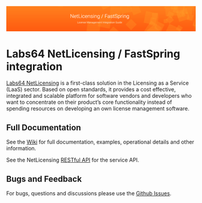 <img src="https://github.com/Labs64/NetLicensing-FastSpring/blob/master/images/netlicensing-fastspring-stage.png">

# Labs64 NetLicensing / FastSpring integration

[Labs64 NetLicensing](http://netlicensing.io) is a first-class solution in the Licensing as a Service (LaaS) sector. Based on open standards, it provides a cost effective, integrated and scalable platform for software vendors and developers who want to concentrate on their product’s core functionality instead of spending resources on developing an own license management software.

## Full Documentation

See the [Wiki](https://github.com/Labs64/NetLicensing-FastSpring/wiki/) for full documentation, examples, operational details and other information.

See the NetLicensing [RESTful API](https://www.labs64.de/confluence/x/pwCo) for the service API.

## Bugs and Feedback

For bugs, questions and discussions please use the [Github Issues](https://github.com/Labs64/NetLicensing-FastSpring/issues).
